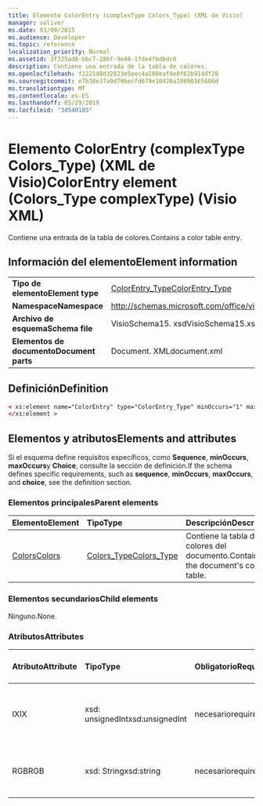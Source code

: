 ```yaml
---
title: Elemento ColorEntry (complexType Colors_Type) (XML de Visio)
manager: soliver
ms.date: 03/09/2015
ms.audience: Developer
ms.topic: reference
localization_priority: Normal
ms.assetid: 3f325ad8-bbc7-28bf-9e48-1fde4fbdbdc0
description: Contiene una entrada de la tabla de colores.
ms.openlocfilehash: f2221d8d32823e5eec4a100eaf4e8f62b914df28
ms.sourcegitcommit: e7b38e37a9d79becfd679e10420a19890165606d
ms.translationtype: MT
ms.contentlocale: es-ES
ms.lasthandoff: 05/29/2019
ms.locfileid: "34540185"
---
```

# <a name="colorentry-element-colorstype-complextype-visio-xml"></a><span data-ttu-id="adb27-103">Elemento ColorEntry (complexType Colors_Type) (XML de Visio)</span><span class="sxs-lookup"><span data-stu-id="adb27-103">ColorEntry element (Colors_Type complexType) (Visio XML)</span></span>

<span data-ttu-id="adb27-104">Contiene una entrada de la tabla de colores.</span><span class="sxs-lookup"><span data-stu-id="adb27-104">Contains a color table entry.</span></span>
  
## <a name="element-information"></a><span data-ttu-id="adb27-105">Información del elemento</span><span class="sxs-lookup"><span data-stu-id="adb27-105">Element information</span></span>

|||
|:-----|:-----|
|<span data-ttu-id="adb27-106">**Tipo de elemento**</span><span class="sxs-lookup"><span data-stu-id="adb27-106">**Element type**</span></span> <br/> |[<span data-ttu-id="adb27-107">ColorEntry_Type</span><span class="sxs-lookup"><span data-stu-id="adb27-107">ColorEntry_Type</span></span>](colorentry_type-complextypevisio-xml.md) <br/> |
|<span data-ttu-id="adb27-108">**Namespace**</span><span class="sxs-lookup"><span data-stu-id="adb27-108">**Namespace**</span></span> <br/> |http://schemas.microsoft.com/office/visio/2012/main  <br/> |
|<span data-ttu-id="adb27-109">**Archivo de esquema**</span><span class="sxs-lookup"><span data-stu-id="adb27-109">**Schema file**</span></span> <br/> |<span data-ttu-id="adb27-110">VisioSchema15. xsd</span><span class="sxs-lookup"><span data-stu-id="adb27-110">VisioSchema15.xsd</span></span>  <br/> |
|<span data-ttu-id="adb27-111">**Elementos de documento**</span><span class="sxs-lookup"><span data-stu-id="adb27-111">**Document parts**</span></span> <br/> |<span data-ttu-id="adb27-112">Document. XML</span><span class="sxs-lookup"><span data-stu-id="adb27-112">document.xml</span></span>  <br/> |
   
## <a name="definition"></a><span data-ttu-id="adb27-113">Definición</span><span class="sxs-lookup"><span data-stu-id="adb27-113">Definition</span></span>

```XML
< xs:element name="ColorEntry" type="ColorEntry_Type" minOccurs="1" maxOccurs="unbounded" >
</xs:element >
```

## <a name="elements-and-attributes"></a><span data-ttu-id="adb27-114">Elementos y atributos</span><span class="sxs-lookup"><span data-stu-id="adb27-114">Elements and attributes</span></span>

<span data-ttu-id="adb27-115">Si el esquema define requisitos específicos, como **Sequence**, **minOccurs**, **maxOccurs**y **Choice**, consulte la sección de definición.</span><span class="sxs-lookup"><span data-stu-id="adb27-115">If the schema defines specific requirements, such as **sequence**, **minOccurs**, **maxOccurs**, and **choice**, see the definition section.</span></span> 
  
### <a name="parent-elements"></a><span data-ttu-id="adb27-116">Elementos principales</span><span class="sxs-lookup"><span data-stu-id="adb27-116">Parent elements</span></span>

|<span data-ttu-id="adb27-117">**Elemento**</span><span class="sxs-lookup"><span data-stu-id="adb27-117">**Element**</span></span>|<span data-ttu-id="adb27-118">**Tipo**</span><span class="sxs-lookup"><span data-stu-id="adb27-118">**Type**</span></span>|<span data-ttu-id="adb27-119">**Descripción**</span><span class="sxs-lookup"><span data-stu-id="adb27-119">**Description**</span></span>|
|:-----|:-----|:-----|
|[<span data-ttu-id="adb27-120">Colors</span><span class="sxs-lookup"><span data-stu-id="adb27-120">Colors</span></span>](colors-element-visiodocument_type-complextypevisio-xml.md) <br/> |[<span data-ttu-id="adb27-121">Colors_Type</span><span class="sxs-lookup"><span data-stu-id="adb27-121">Colors_Type</span></span>](colors_type-complextypevisio-xml.md) <br/> |<span data-ttu-id="adb27-122">Contiene la tabla de colores del documento.</span><span class="sxs-lookup"><span data-stu-id="adb27-122">Contains the document's color table.</span></span>  <br/> |
   
### <a name="child-elements"></a><span data-ttu-id="adb27-123">Elementos secundarios</span><span class="sxs-lookup"><span data-stu-id="adb27-123">Child elements</span></span>

<span data-ttu-id="adb27-124">Ninguno.</span><span class="sxs-lookup"><span data-stu-id="adb27-124">None.</span></span>
  
### <a name="attributes"></a><span data-ttu-id="adb27-125">Atributos</span><span class="sxs-lookup"><span data-stu-id="adb27-125">Attributes</span></span>

|<span data-ttu-id="adb27-126">**Atributo**</span><span class="sxs-lookup"><span data-stu-id="adb27-126">**Attribute**</span></span>|<span data-ttu-id="adb27-127">**Tipo**</span><span class="sxs-lookup"><span data-stu-id="adb27-127">**Type**</span></span>|<span data-ttu-id="adb27-128">**Obligatorio**</span><span class="sxs-lookup"><span data-stu-id="adb27-128">**Required**</span></span>|<span data-ttu-id="adb27-129">**Descripción**</span><span class="sxs-lookup"><span data-stu-id="adb27-129">**Description**</span></span>|<span data-ttu-id="adb27-130">**Posibles valores**</span><span class="sxs-lookup"><span data-stu-id="adb27-130">**Possible values**</span></span>|
|:-----|:-----|:-----|:-----|:-----|
|<span data-ttu-id="adb27-131">IX</span><span class="sxs-lookup"><span data-stu-id="adb27-131">IX</span></span>  <br/> |<span data-ttu-id="adb27-132">xsd: unsignedInt</span><span class="sxs-lookup"><span data-stu-id="adb27-132">xsd:unsignedInt</span></span>  <br/> |<span data-ttu-id="adb27-133">necesario</span><span class="sxs-lookup"><span data-stu-id="adb27-133">required</span></span>  <br/> |<span data-ttu-id="adb27-134">Índice de base cero del elemento dentro de su elemento primario.</span><span class="sxs-lookup"><span data-stu-id="adb27-134">The zero-based index of the element within its parent element.</span></span>  <br/> |<span data-ttu-id="adb27-135">Valores del tipo xsd: unsignedInt.</span><span class="sxs-lookup"><span data-stu-id="adb27-135">Values of the xsd:unsignedInt type.</span></span>  <br/> |
|<span data-ttu-id="adb27-136">RGB</span><span class="sxs-lookup"><span data-stu-id="adb27-136">RGB</span></span>  <br/> |<span data-ttu-id="adb27-137">xsd: String</span><span class="sxs-lookup"><span data-stu-id="adb27-137">xsd:string</span></span>  <br/> |<span data-ttu-id="adb27-138">necesario</span><span class="sxs-lookup"><span data-stu-id="adb27-138">required</span></span>  <br/> |<span data-ttu-id="adb27-139">Valor hexadecimal de la entrada de la tabla de colores.</span><span class="sxs-lookup"><span data-stu-id="adb27-139">The hexadecimal value of the color table entry.</span></span>  <br/> |<span data-ttu-id="adb27-140">Valores del tipo xsd: String.</span><span class="sxs-lookup"><span data-stu-id="adb27-140">Values of the xsd:string type.</span></span>  <br/> |
   

